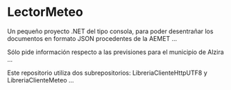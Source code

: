 # LectorMeteo

Un pequeño proyecto .NET del tipo consola, para poder desentrañar los documentos en formato JSON
procedentes de la AEMET ...

Sólo pide información respecto a las previsiones para el municipio de Alzira ...

Este repositorio utiliza dos subrepositorios: LibreriaClienteHttpUTF8 y LibreriaClienteMeteo ...
